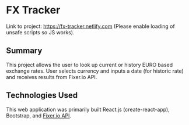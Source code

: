 # FX Tracker

Link to project: https://fx-tracker.netlify.com (Please enable loading of unsafe scripts so JS works).

## Summary
This project allows the user to look up current or history EURO based exchange rates. User selects currency and  inputs a date (for historic rate) and receives results from Fixer.io API.

## Technologies Used
This web application was primarily built React.js (create-react-app), Bootstrap, and [Fixer.io API](https://fixer.io/).
